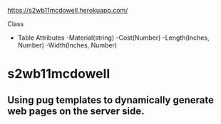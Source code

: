 https://s2wb11mcdowell.herokuapp.com/

Class 
- Table
Attributes
-Material(string)
-Cost(Number)
-Length(Inches, Number)
-Width(Inches, Number)

# s2wb11mcdowell

## Using pug templates to dynamically generate web pages on the server side.

